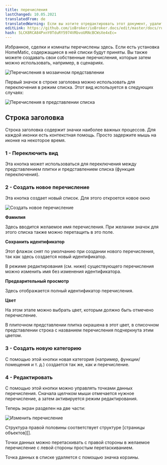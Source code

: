 ```yaml
---
title: перечисления
lastChanged: 10.05.2021
translatedFrom: de
translatedWarning: Если вы хотите отредактировать этот документ, удалите поле «translationFrom», в противном случае этот документ будет снова автоматически переведен
editLink: https://github.com/ioBroker/ioBroker.docs/edit/master/docs/ru/admin/enums.md
hash: 5LCK8RCA84PxnY0TduRY5974VRbvoURNcBCWsXe4xEc=
---
```

Избранное, сделки и комнаты перечислены здесь. Если есть установка HomeMatic, содержащиеся в ней списки будут приняты.
Вы также можете создавать свои собственные перечисления, которые затем можно использовать, например, в сценариях.

![Перечисления в мозаичном представлении](../../de/admin/media/ADMIN_Aufzaehlungen_kachel.png)

Первый значок в строке заголовка можно использовать для переключения в режим списка. Этот вид используется в следующих случаях:

![Перечисления в представлении списка](../../de/admin/media/ADMIN_Aufzaehlungen_liste_numbers.png)

## Строка заголовка
Строка заголовка содержит значки наиболее важных процессов. Для каждой иконки есть контекстная помощь. Просто задержите мышь на иконке на некоторое время.

### 1 - Переключить вид
Эта кнопка может использоваться для переключения между представлением плитки и представлением списка (функция переключения).

### 2 - Создать новое перечисление
Эта кнопка создает новый список. Для этого откроется новое окно

![Создать новое перечисление](../../de/admin/media/ADMIN_Aufzaehlungen_liste_erstellen.png)

**Фамилия**

Здесь вводится желаемое имя перечисления. При желании значок для этого списка также можно перетащить в это поле.

**Сохранить идентификатор**

Этот флажок снят по умолчанию при создании нового перечисления, так как здесь создается новый идентификатор.

В режиме редактирования (см. ниже) существующего перечисления можно изменить имя без изменения идентификатора.

**Предварительный просмотр**

Здесь отображается полный идентификатор перечисления.

**Цвет**

На этом этапе можно выбрать цвет, которым должно быть отмечено перечисление.

В плиточном представлении плитка окрашена в этот цвет, в списочном представлении строка с названием перечисления подчеркнута этим цветом.

### 3 - Создать новую категорию
С помощью этой кнопки новая категория (например, функции/помещения и т. д.) создается так же, как и перечисление.

### 4 - Редактировать
С помощью этой кнопки можно управлять точками данных перечисления.
Сначала щелчком мыши отмечается нужное перечисление, а затем активируется режим редактирования.

Теперь экран разделен на две части:

![Изменить перечисление](../../de/admin/media/ADMIN_Aufzaehlungen_liste_hinzufuegen.png)

Структура правой половины соответствует структуре [страницы объектов][].

Точки данных можно перетаскивать с правой стороны в желаемое перечисление с левой стороны простым перетаскиванием.

Точка данных в списке удаляется с помощью значка корзины.

[Objekte-Seite]: https://www.iobroker.net/#de/documentation/admin/objects.md